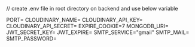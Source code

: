 // create .env file in root directory on backend and use below variable

PORT=
CLOUDINARY_NAME=
CLOUDINARY_API_KEY=
CLOUDINARY_API_SECRET=
EXPIRE_COOKIE=7
MONGODB_URI=
JWT_SECRET_KEY=
JWT_EXPIRE=
SMTP_SERVICE="gmail"
SMTP_MAIL=
SMTP_PASSWORD=
